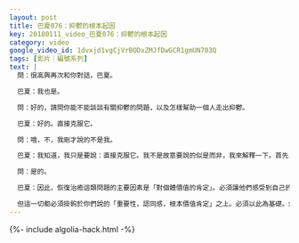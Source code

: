 ```yaml
---
layout: post
title: 巴夏076：抑鬱的根本起因
key: 20180111_video_巴夏076：抑鬱的根本起因
category: video
google_video_id: 1dvxjd1vgCjVrBODxZMJfDwGCR1gmUN703Q
tags: [影片｜編號系列]
text: |
  問：很高興再次和你對話，巴夏。

  巴夏：我也是。

  問：好的，請問你能不能談談有關抑鬱的問題，以及怎樣幫助一個人走出抑鬱。

  巴夏：好的。直接克服它。

  問：哦，不，我剛才說的不是我。

  巴夏：我知道，我只是要說：直接克服它。我不是故意要說的似是而非，我來解釋一下。首先，你必須知道，在你們的星球上、社會裡、種群中，很多你們所謂的情緒狀態，及其可能引發的精神狀況，它們首先、首先、最先都是源於「對自我價值的貶損」。能聽懂嗎？

  問：是的。

  巴夏：因此，恢復治癒這類問題的主要因素是「對個體價值的肯定」。必須讓他們感受到自己的價值，重要性，（值得擁有的）認同感。必須讓他們知道，他們是被愛著的，被支持著的，值得被照顧的。這可以通過多種具創造性的方式來教導、反映、展現給他們，當然個體差異決定了什麼方法、映像、事例最合適他們。

  但這一切都必須掛鉤於你們說的「重要性，認同感，根本價值肯定」之上。必須以此為基礎。然後才會有所進展。一旦一個人意識到：存在即是價值，因造化從不做無價值的事。所以如果他們明白：自己的存在，本身就是一種認可。他們將找到自我價值，然後在那基礎上添磚加瓦，以他們自己的方式進一步表達自己的價值所在。你聽明白了嗎？
---
```


{%- include algolia-hack.html -%}
